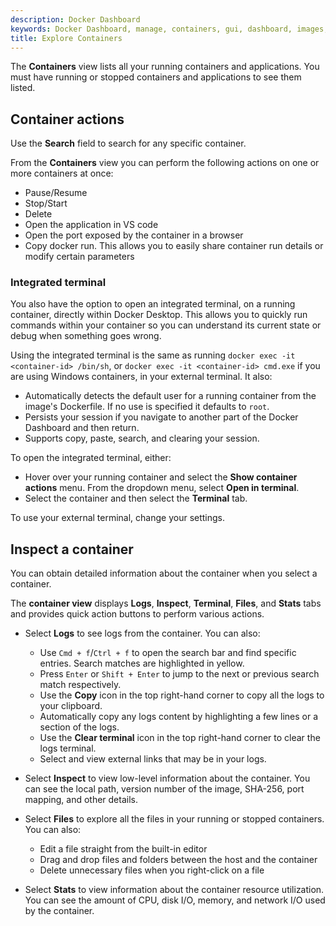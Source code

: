 ```yaml
---
description: Docker Dashboard
keywords: Docker Dashboard, manage, containers, gui, dashboard, images, user manual
title: Explore Containers
---
```


The **Containers** view lists all your running containers and applications. You must have running or stopped containers and applications to see them listed.

## Container actions

Use the **Search** field to search for any specific container.

From the **Containers** view you can perform the following actions on one or more containers at once:
- Pause/Resume
- Stop/Start
- Delete
- Open the application in VS code
- Open the port exposed by the container in a browser
- Copy docker run. This allows you to easily share container run details or modify certain parameters

### Integrated terminal

You also have the option to open an integrated terminal, on a running container, directly within Docker Desktop. This allows you to quickly run commands within your container so you can understand its current state or debug when something goes wrong.

Using the integrated terminal is the same as running `docker exec -it <container-id> /bin/sh`, or `docker exec -it <container-id> cmd.exe` if you are using Windows containers, in your external terminal. It also:

- Automatically detects the default user for a running container from the image's Dockerfile. If no use is specified it defaults to `root`.
- Persists your session if you navigate to another part of the Docker Dashboard and then return.
- Supports copy, paste, search, and clearing your session.

To open the integrated terminal, either:
- Hover over your running container and select the **Show container actions** menu. From the dropdown menu, select **Open in terminal**.
- Select the container and then select the **Terminal** tab.

 To use your external terminal, change your settings.

## Inspect a container

You can obtain detailed information about the container when you select a container.

The **container view** displays **Logs**, **Inspect**, **Terminal**, **Files**, and **Stats** tabs and provides quick action buttons to perform various actions.

- Select **Logs** to see logs from the container. You can also:
    - Use `Cmd + f`/`Ctrl + f` to open the search bar and find specific entries. Search matches are highlighted in yellow.
    - Press `Enter` or `Shift + Enter` to jump to the next or previous search match respectively. 
    - Use the **Copy** icon in the top right-hand corner to copy all the logs to your clipboard.
    - Automatically copy any logs content by highlighting a few lines or a section of the logs.
    - Use the **Clear terminal** icon in the top right-hand corner to clear the logs terminal. 
    - Select and view external links that may be in your logs. 

- Select **Inspect** to view low-level information about the container. You can see the local path, version number of the image, SHA-256, port mapping, and other details.

- Select **Files** to explore all the files in your running or stopped containers. You can also:
    - Edit a file straight from the built-in editor
    - Drag and drop files and folders between the host and the container
    - Delete unnecessary files when you right-click on a file

- Select **Stats** to view information about the container resource utilization. You can see the amount of CPU, disk I/O, memory, and network I/O used by the container.
